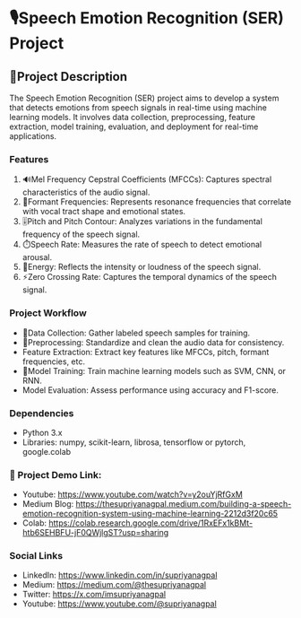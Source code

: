# 🎙️Speech Emotion Recognition (SER) Project

## 🎯Project Description

The Speech Emotion Recognition (SER) project aims to develop a system that detects emotions from speech signals in real-time using machine learning models. It involves data collection, preprocessing, feature extraction, model training, evaluation, and deployment for real-time applications.

### Features
1. 🔊Mel Frequency Cepstral Coefficients (MFCCs): Captures spectral characteristics of the audio signal.
2. 🎼Formant Frequencies: Represents resonance frequencies that correlate with vocal tract shape and emotional states.
3. 🎚️Pitch and Pitch Contour: Analyzes variations in the fundamental frequency of the speech signal.
4. ⏱️Speech Rate: Measures the rate of speech to detect emotional arousal.
5. 🔋Energy: Reflects the intensity or loudness of the speech signal.
6. ⚡Zero Crossing Rate: Captures the temporal dynamics of the speech signal.

### Project Workflow
- 📂Data Collection: Gather labeled speech samples for training.
- 🧹Preprocessing: Standardize and clean the audio data for consistency.
- Feature Extraction: Extract key features like MFCCs, pitch, formant frequencies, etc.
- 🧠Model Training: Train machine learning models such as SVM, CNN, or RNN.
- Model Evaluation: Assess performance using accuracy and F1-score.

### Dependencies
- Python 3.x
- Libraries: numpy, scikit-learn, librosa, tensorflow or pytorch, google.colab

### 📂 Project Demo Link:
- Youtube: https://www.youtube.com/watch?v=y2ouYjRfGxM
- Medium Blog: https://thesupriyanagpal.medium.com/building-a-speech-emotion-recognition-system-using-machine-learning-2212d3f20c65
- Colab: https://colab.research.google.com/drive/1RxEFx1kBMt-htb6SEHBFU-jF0QWjlgST?usp=sharing

### Social Links
- LinkedIn: https://www.linkedin.com/in/supriyanagpal
- Medium: https://medium.com/@thesupriyanagpal
- Twitter: https://x.com/imsupriyanagpal
- Youtube: https://www.youtube.com/@supriyanagpal
